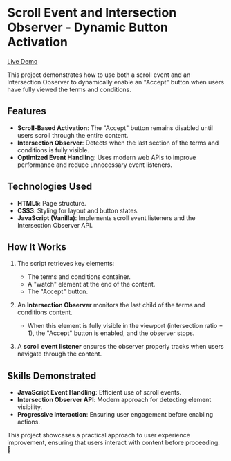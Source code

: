 # Scroll Event and Intersection Observer - Dynamic Button Activation  

[Live Demo](https://vincentwings.github.io/Scroll-event-and-intersection-observer/)  

This project demonstrates how to use both a scroll event and an Intersection Observer to dynamically enable an "Accept" button when users have fully viewed the terms and conditions.  

## Features  

- **Scroll-Based Activation**: The "Accept" button remains disabled until users scroll through the entire content.  
- **Intersection Observer**: Detects when the last section of the terms and conditions is fully visible.  
- **Optimized Event Handling**: Uses modern web APIs to improve performance and reduce unnecessary event listeners.  

## Technologies Used  

- **HTML5**: Page structure.  
- **CSS3**: Styling for layout and button states.  
- **JavaScript (Vanilla)**: Implements scroll event listeners and the Intersection Observer API.  

## How It Works  

1. The script retrieves key elements:  
   - The terms and conditions container.  
   - A "watch" element at the end of the content.  
   - The "Accept" button.  

2. An **Intersection Observer** monitors the last child of the terms and conditions content.  
   - When this element is fully visible in the viewport (intersection ratio = 1), the "Accept" button is enabled, and the observer stops.  

3. A **scroll event listener** ensures the observer properly tracks when users navigate through the content.  

## Skills Demonstrated  

- **JavaScript Event Handling**: Efficient use of scroll events.  
- **Intersection Observer API**: Modern approach for detecting element visibility.  
- **Progressive Interaction**: Ensuring user engagement before enabling actions.  

This project showcases a practical approach to user experience improvement, ensuring that users interact with content before proceeding. 🚀  
